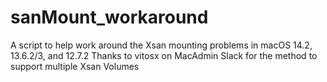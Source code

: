 # sanMount_workaround
A script to help work around the Xsan mounting problems in macOS 14.2, 13.6.2/3, and 12.7.2
Thanks to vitosx on MacAdmin Slack for the method to support multiple Xsan Volumes
